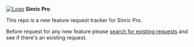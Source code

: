 [![Logo](https://sinric.pro/img/logo.png)](https://sinric.pro/)
**Sinric Pro**

This repo is a new feature request tracker for Sinric Pro.

Before request for any new feature please [search for existing requests](https://github.com/sinricpro/feature-requests/issues?q=is%3Aissue+is%3Aopen+sort%3Areactions-%2B1-desc+) and see if there's an existing request.

